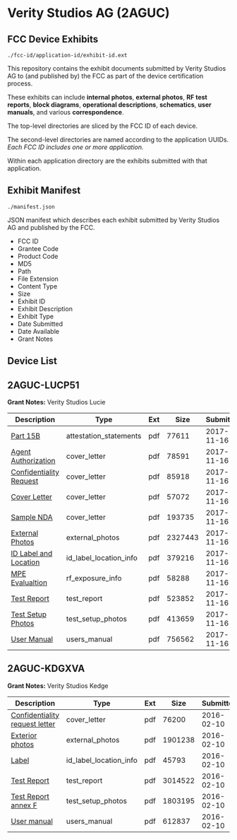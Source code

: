# Verity Studios AG (2AGUC)
## FCC Device Exhibits

```
./fcc-id/application-id/exhibit-id.ext
```

This repository contains the exhibit documents submitted by Verity Studios AG to (and published by) the FCC as part of the device certification process.

These exhibits can include **internal photos**, **external photos**, **RF test reports**, **block diagrams**, **operational descriptions**, **schematics**, **user manuals**, and various **correspondence**.

The top-level directories are sliced by the FCC ID of each device.

The second-level directories are named according to the application UUIDs. *Each FCC ID includes one or more application.*

Within each application directory are the exhibits submitted with that application. 

## Exhibit Manifest

```
./manifest.json
```

JSON manifest which describes each exhibit submitted by Verity Studios AG and published by the FCC.

- FCC ID
- Grantee Code
- Product Code
- MD5
- Path
- File Extension
- Content Type
- Size
- Exhibit ID
- Exhibit Description
- Exhibit Type
- Date Submitted
- Date Available
- Grant Notes

## Device List
## 2AGUC-LUCP51
**Grant Notes:** Verity Studios Lucie

| Description | Type | Ext | Size | Submitted | Available |
| ----------- | ---- | --- | ---- | --------- | --------- |
| [Part 15B](2AGUC-LUCP51/b2fabefefd60ff9db279a6962220831f/3641550.pdf) | attestation_statements | pdf | 77611 | 2017-11-16 | 2017-11-16 |
| [Agent Authorization](2AGUC-LUCP51/b2fabefefd60ff9db279a6962220831f/3641551.pdf) | cover_letter | pdf | 78591 | 2017-11-16 | 2017-11-16 |
| [Confidentiality Request](2AGUC-LUCP51/b2fabefefd60ff9db279a6962220831f/3641552.pdf) | cover_letter | pdf | 85918 | 2017-11-16 | 2017-11-16 |
| [Cover Letter](2AGUC-LUCP51/b2fabefefd60ff9db279a6962220831f/3641553.pdf) | cover_letter | pdf | 57072 | 2017-11-16 | 2017-11-16 |
| [Sample NDA](2AGUC-LUCP51/b2fabefefd60ff9db279a6962220831f/3641554.pdf) | cover_letter | pdf | 193735 | 2017-11-16 | 2017-11-16 |
| [External Photos](2AGUC-LUCP51/b2fabefefd60ff9db279a6962220831f/3641540.pdf) | external_photos | pdf | 2327443 | 2017-11-16 | 2018-05-15 |
| [ID Label and Location](2AGUC-LUCP51/b2fabefefd60ff9db279a6962220831f/3641555.pdf) | id_label_location_info | pdf | 379216 | 2017-11-16 | 2017-11-16 |
| [MPE Evalualtion](2AGUC-LUCP51/b2fabefefd60ff9db279a6962220831f/3641556.pdf) | rf_exposure_info | pdf | 58288 | 2017-11-16 | 2017-11-16 |
| [Test Report](2AGUC-LUCP51/b2fabefefd60ff9db279a6962220831f/3641557.pdf) | test_report | pdf | 523852 | 2017-11-16 | 2017-11-16 |
| [Test Setup Photos](2AGUC-LUCP51/b2fabefefd60ff9db279a6962220831f/3641542.pdf) | test_setup_photos | pdf | 413659 | 2017-11-16 | 2018-05-15 |
| [User Manual](2AGUC-LUCP51/b2fabefefd60ff9db279a6962220831f/3641543.pdf) | users_manual | pdf | 756562 | 2017-11-16 | 2018-05-15 |
## 2AGUC-KDGXVA
**Grant Notes:** Verity Studios Kedge

| Description | Type | Ext | Size | Submitted | Available |
| ----------- | ---- | --- | ---- | --------- | --------- |
| [Confidentiality request letter](2AGUC-KDGXVA/652f4ac605601fc5e66edacde52680e6/2900274.pdf) | cover_letter | pdf | 76200 | 2016-02-10 | 2016-02-10 |
| [Exterior photos](2AGUC-KDGXVA/652f4ac605601fc5e66edacde52680e6/2900273.pdf) | external_photos | pdf | 1901238 | 2016-02-10 | 2016-02-10 |
| [Label](2AGUC-KDGXVA/652f4ac605601fc5e66edacde52680e6/2900278.pdf) | id_label_location_info | pdf | 45793 | 2016-02-10 | 2016-02-10 |
| [Test Report](2AGUC-KDGXVA/652f4ac605601fc5e66edacde52680e6/2900271.pdf) | test_report | pdf | 3014522 | 2016-02-10 | 2016-02-10 |
| [Test Report annex F](2AGUC-KDGXVA/652f4ac605601fc5e66edacde52680e6/2900270.pdf) | test_setup_photos | pdf | 1803195 | 2016-02-10 | 2016-02-10 |
| [User manual](2AGUC-KDGXVA/652f4ac605601fc5e66edacde52680e6/2900276.pdf) | users_manual | pdf | 612837 | 2016-02-10 | 2016-02-10 |
